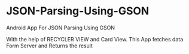 # JSON-Parsing-Using-GSON
Android App For JSON Parsing Using GSON

With the help of RECYCLER VIEW and Card View.
This App fetches data Form Server and Returns the result

